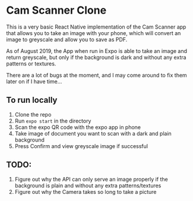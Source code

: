 # Cam Scanner Clone
This is a very basic React Native implementation of the Cam Scanner app that allows you to take an image with your phone, which will convert an image to greyscale and allow you to save as PDF.

As of August 2019, the App when run in Expo is able to take an image and return greyscale, but only if the background is dark and without any extra patterns or textures.

There are a lot of bugs at the moment, and I may come around to fix them later on if I have time...

## To run locally
1. Clone the repo
2. Run `expo start` in the directory
3. Scan the expo QR code with the expo app in phone
4. Take image of document you want to scan with a dark and plain background
5. Press Confirm and view greyscale image if successful

## TODO:
1. Figure out why the API can only serve an image properly if the background is plain and without any extra patterns/textures
2. Figure out why the Camera takes so long to take a picture
